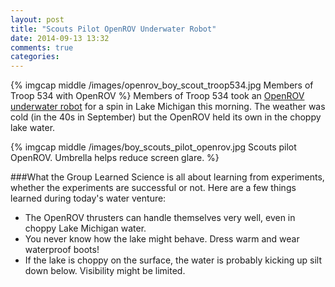 ```yaml
---
layout: post
title: "Scouts Pilot OpenROV Underwater Robot"
date: 2014-09-13 13:32
comments: true
categories: 
---
```

{% imgcap middle /images/openrov_boy_scout_troop534.jpg Members of Troop 534 with OpenROV %}
Members of Troop 534 took an [OpenROV underwater robot](http://rayhightower.com/blog/2014/06/16/citizen-science-with-openrov/) for a spin in Lake Michigan this morning. The weather was cold (in the 40s in September) but the OpenROV held its own in the choppy lake water.
<!--more-->
{% imgcap middle /images/boy_scouts_pilot_openrov.jpg Scouts pilot OpenROV. Umbrella helps reduce screen glare. %}

###What the Group Learned
Science is all about learning from experiments, whether the experiments are successful or not. Here are a few things learned during today's water venture:

* The OpenROV thrusters can handle themselves very well, even in choppy Lake Michigan water.
* You never know how the lake might behave. Dress warm and wear waterproof boots!
* If the lake is choppy on the surface, the water is probably kicking up silt down below. Visibility might be limited.

